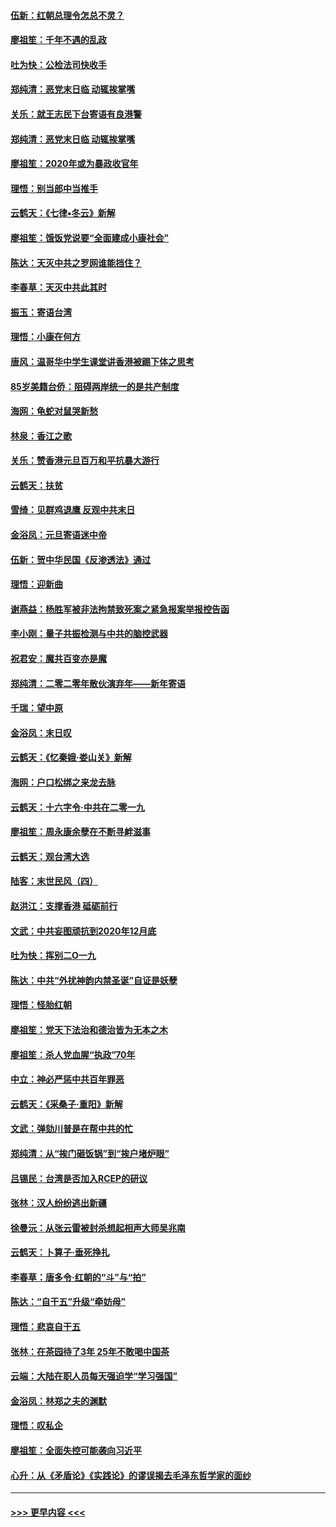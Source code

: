 #### [伍新：红朝总理令怎总不灵？](../pages/nsc993/n11770813.md?t=01071233) 
#### [廖祖笙：千年不遇的乱政](../pages/nsc993/n11770373.md?t=01071233) 
#### [吐为快：公检法司快收手](../pages/nsc993/n11770359.md?t=01071233) 
#### [郑纯清：恶党末日临 动辄挨掌嘴](../pages/nsc993/n11769912.md?t=01071233) 
#### [关乐：就王志民下台寄语有良港警](../pages/nsc993/n11769903.md?t=01071233) 
#### [郑纯清：恶党末日临 动辄挨掌嘴](../pages/nsc993/n11769356.md?t=01071233) 
#### [廖祖笙：2020年或为暴政收官年](../pages/nsc993/n11768216.md?t=01071233) 
#### [理悟：别当郎中当推手](../pages/nsc993/n11768243.md?t=01071233) 
#### [云鹤天：《七律▪冬云》新解](../pages/nsc993/n11768204.md?t=01071233) 
#### [廖祖笙：饿饭党说要“全面建成小康社会”](../pages/nsc993/n11767482.md?t=01071233) 
#### [陈达：天灭中共之罗网谁能挡住？](../pages/nsc993/n11767465.md?t=01071233) 
#### [李春草：天灭中共此其时](../pages/nsc993/n11767452.md?t=01071233) 
#### [振玉：寄语台湾](../pages/nsc993/n11767432.md?t=01071233) 
#### [理悟：小康在何方](../pages/nsc993/n11767394.md?t=01071233) 
#### [唐风：温哥华中学生课堂讲香港被踢下体之思考](../pages/nsc993/n11766848.md?t=01071233) 
#### [85岁美籍台侨：阻碍两岸统一的是共产制度](../pages/nsc993/n11765043.md?t=01071233) 
#### [海网：龟蛇对鼠哭新愁](../pages/nsc993/n11764895.md?t=01071233) 
#### [林泉：香江之歌](../pages/nsc993/n11764415.md?t=01071233) 
#### [关乐：赞香港元旦百万和平抗暴大游行](../pages/nsc993/n11764382.md?t=01071233) 
#### [云鹤天：扶贫](../pages/nsc993/n11764245.md?t=01071233) 
#### [雪绮：见群鸡退鹰  反观中共末日](../pages/nsc993/n11762112.md?t=01071233) 
#### [金浴凤：元旦寄语迷中帝](../pages/nsc993/n11761788.md?t=01071233) 
#### [伍新：贺中华民国《反渗透法》通过](../pages/nsc993/n11761994.md?t=01071233) 
#### [理悟：迎新曲](../pages/nsc993/n11761152.md?t=01071233) 
#### [谢燕益：杨胜军被非法拘禁致死案之紧急报案举报控告函](../pages/nsc993/n11756134.md?t=01071233) 
#### [李小刚：量子共振检测与中共的脑控武器](../pages/nsc993/n11754518.md?t=01071233) 
#### [祝君安：魔共百变亦是魔](../pages/nsc993/n11754469.md?t=01071233) 
#### [郑纯清：二零二零年散伙演弃年——新年寄语](../pages/nsc993/n11754195.md?t=01071233) 
#### [千瑞：望中原](../pages/nsc993/n11754159.md?t=01071233) 
#### [金浴凤：末日叹](../pages/nsc993/n11752359.md?t=01071233) 
#### [云鹤天：《忆秦娥‧娄山关》新解](../pages/nsc993/n11752348.md?t=01071233) 
#### [海网：户口松绑之来龙去脉](../pages/nsc993/n11752328.md?t=01071233) 
#### [云鹤天：十六字令‧中共在二零一九](../pages/nsc993/n11752305.md?t=01071233) 
#### [廖祖笙：周永康余孽在不断寻衅滋事](../pages/nsc993/n11751013.md?t=01071233) 
#### [云鹤天：观台湾大选](../pages/nsc993/n11751007.md?t=01071233) 
#### [陆客：末世民风（四）](../pages/nsc993/n11749203.md?t=01071233) 
#### [赵洪江：支撑香港 砥砺前行](../pages/nsc993/n11748482.md?t=01071233) 
#### [文武：中共妄图顽抗到2020年12月底](../pages/nsc993/n11748446.md?t=01071233) 
#### [吐为快：挥别二O一九](../pages/nsc993/n11748411.md?t=01071233) 
#### [陈达：中共“外扰神韵内禁圣诞”自证是妖孽](../pages/nsc993/n11748226.md?t=01071233) 
#### [理悟：怪胎红朝](../pages/nsc993/n11748206.md?t=01071233) 
#### [廖祖笙：党天下法治和德治皆为无本之木](../pages/nsc993/n11748135.md?t=01071233) 
#### [廖祖笙：杀人党血腥“执政”70年](../pages/nsc993/n11745144.md?t=01071233) 
#### [中立：神必严惩中共百年罪恶](../pages/nsc993/n11744970.md?t=01071233) 
#### [云鹤天：《采桑子‧重阳》新解](../pages/nsc993/n11744948.md?t=01071233) 
#### [文武：弹劾川普是在帮中共的忙](../pages/nsc993/n11744758.md?t=01071233) 
#### [郑纯清：从“挨门砸饭锅”到“挨户堵炉眼”](../pages/nsc993/n11744745.md?t=01071233) 
#### [吕锡民：台湾是否加入RCEP的研议](../pages/nsc993/n11744701.md?t=01071233) 
#### [张林：汉人纷纷逃出新疆](../pages/nsc993/n11743530.md?t=01071233) 
#### [徐曼沅：从张云雷被封杀想起相声大师吴兆南](../pages/nsc993/n11741816.md?t=01071233) 
#### [云鹤天：卜算子‧垂死挣扎](../pages/nsc993/n11739956.md?t=01071233) 
#### [李春草：唐多令‧红朝的“斗”与“拍”](../pages/nsc993/n11739830.md?t=01071233) 
#### [陈达：“自干五”升级“牵妨母”](../pages/nsc993/n11739724.md?t=01071233) 
#### [理悟：悲哀自干五](../pages/nsc993/n11739547.md?t=01071233) 
#### [张林：在茶园待了3年 25年不敢喝中国茶](../pages/nsc993/n11739240.md?t=01071233) 
#### [云端：大陆在职人员每天强迫学“学习强国”](../pages/nsc993/n11738735.md?t=01071233) 
#### [金浴凤：林郑之夫的渊默](../pages/nsc993/n11737735.md?t=01071233) 
#### [理悟：叹私企](../pages/nsc993/n11737715.md?t=01071233) 
#### [廖祖笙：全面失控可能袭向习近平](../pages/nsc993/n11737704.md?t=01071233) 
#### [心升：从《矛盾论》《实践论》的谬误揭去毛泽东哲学家的面纱](../pages/nsc993/n11736962.md?t=01071233) 

----
#### [ >>> 更早内容 <<< ](../indexes/nsc993-earlier.md)
